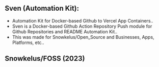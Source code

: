 ## Sven (Automation Kit):

* Automation Kit for Docker-based Github to Vercel App Containers..
* Sven is a Docker-based Github Action Repository Push module for Github Repositories and README Automation Kit..
* This was made for Snowkelus/Open_Source and Businesses, Apps, Platforms, etc..

## Snowkelus/FOSS (2023)